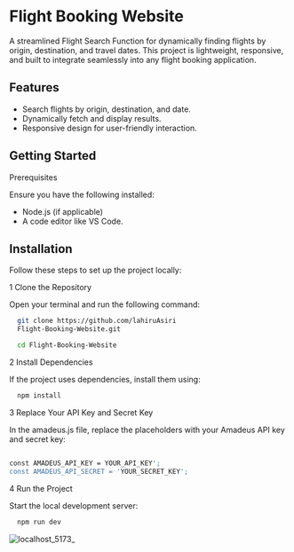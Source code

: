# Flight Booking Website

A streamlined Flight Search Function for dynamically finding flights by origin, destination, and travel dates. This project is lightweight, responsive, and built to integrate seamlessly into any flight booking application.

## Features

- Search flights by origin, destination, and date.
- Dynamically fetch and display results.
- Responsive design for user-friendly interaction.

## Getting Started

Prerequisites

Ensure you have the following installed:

- Node.js (if applicable)
- A code editor like VS Code.



## Installation

Follow these steps to set up the project locally:

1 Clone the Repository

Open your terminal and run the following command:

```bash
  git clone https://github.com/lahiruAsiri
  Flight-Booking-Website.git  

  cd Flight-Booking-Website  

```
2 Install Dependencies

If the project uses dependencies, install them using:

```bash
  npm install  

```

3 Replace Your API Key and Secret Key

In the amadeus.js file, replace the placeholders with your Amadeus API key and secret key:

```bash

const AMADEUS_API_KEY = YOUR_API_KEY'; 
const AMADEUS_API_SECRET = 'YOUR_SECRET_KEY'; 

```

4 Run the Project

Start the local development server:

```bash
  npm run dev 

```

![localhost_5173_](https://github.com/user-attachments/assets/7ad3bc45-af20-4b89-ade3-e56b1264610e)
